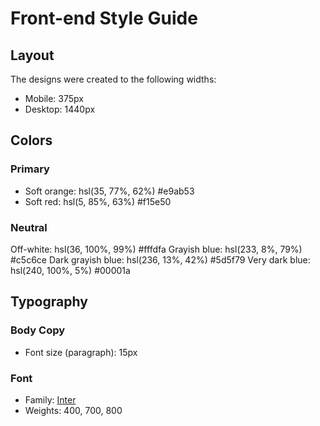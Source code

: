 # Front-end Style Guide

## Layout

The designs were created to the following widths:

- Mobile: 375px
- Desktop: 1440px

## Colors

### Primary

- Soft orange: hsl(35, 77%, 62%) #e9ab53
- Soft red: hsl(5, 85%, 63%) #f15e50

### Neutral

Off-white: hsl(36, 100%, 99%) #fffdfa
Grayish blue: hsl(233, 8%, 79%) #c5c6ce
Dark grayish blue: hsl(236, 13%, 42%) #5d5f79
Very dark blue: hsl(240, 100%, 5%) #00001a

## Typography

### Body Copy

- Font size (paragraph): 15px

### Font

- Family: [Inter](https://fonts.google.com/specimen/Inter)
- Weights: 400, 700, 800
